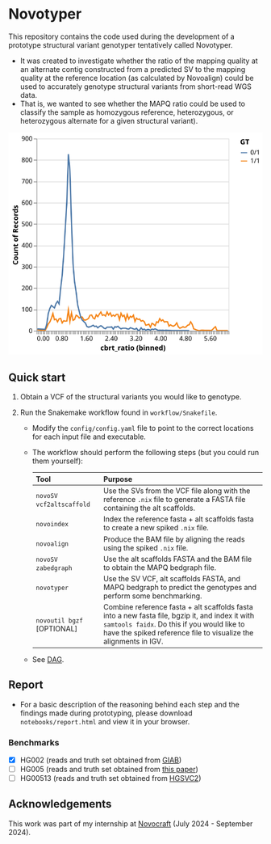 # Novotyper

This repository contains the code used during the development of a prototype structural variant genotyper tentatively called Novotyper.
- It was created to investigate whether the ratio of the mapping quality at an alternate contig constructed from a predicted SV to the mapping quality at the reference location (as calculated by Novoalign) could be used to accurately genotype structural variants from short-read WGS data.
- That is, we wanted to see whether the MAPQ ratio could be used to classify the sample as homozygous reference, heterozygous, or heterozygous alternate for a given structural variant).

![](notebooks/assets/cbrt_mapq_chart.svg)

## Quick start

1. Obtain a VCF of the structural variants you would like to genotype.

2. Run the Snakemake workflow found in `workflow/Snakefile`.
    - Modify the `config/config.yaml` file to point to the correct locations for each input file and executable.
    - The workflow should perform the following steps (but you could run them yourself):

        | Tool | Purpose |
        | --- | --- |
        |`novoSV vcf2altscaffold` | Use the SVs from the VCF file along with the reference `.nix` file to generate a FASTA file containing the alt scaffolds. |
        |`novoindex` | Index the reference fasta + alt scaffolds fasta to create a new spiked `.nix` file. |
        | `novoalign` | Produce the BAM file by aligning the reads using the spiked `.nix` file. |
        | `novoSV zabedgraph` | Use the alt scaffolds FASTA and the BAM file to obtain the MAPQ bedgraph file. |
        | `novotyper` | Use the SV VCF, alt scaffolds FASTA, and MAPQ bedgraph to predict the genotypes and perform some benchmarking. |
        | `novoutil bgzf` [OPTIONAL] | Combine reference fasta + alt scaffolds fasta into a new fasta file, bgzip it, and index it with `samtools faidx`. Do this if you would like to have the spiked reference file to visualize the alignments in IGV. |

    - See [DAG](dag.svg).

## Report

- For a basic description of the reasoning behind each step and the findings made during prototyping, please download `notebooks/report.html` and view it in your browser.

### Benchmarks

- [x] HG002 (reads and truth set obtained from [GIAB](https://github.com/human-pangenomics/HG002_Data_Freeze_v1.0))
- [ ] HG005 (reads and truth set obtained from [this paper](https://bmcgenomics.biomedcentral.com/articles/10.1186/s12864-022-08548-y))
- [ ] HG00513 (reads and truth set obtained from [HGSVC2](https://www.internationalgenome.org/data-portal/data-collection/hgsvc2))

## Acknowledgements

This work was part of my internship at [Novocraft](www.novocraft.com) (July 2024 - September 2024).

